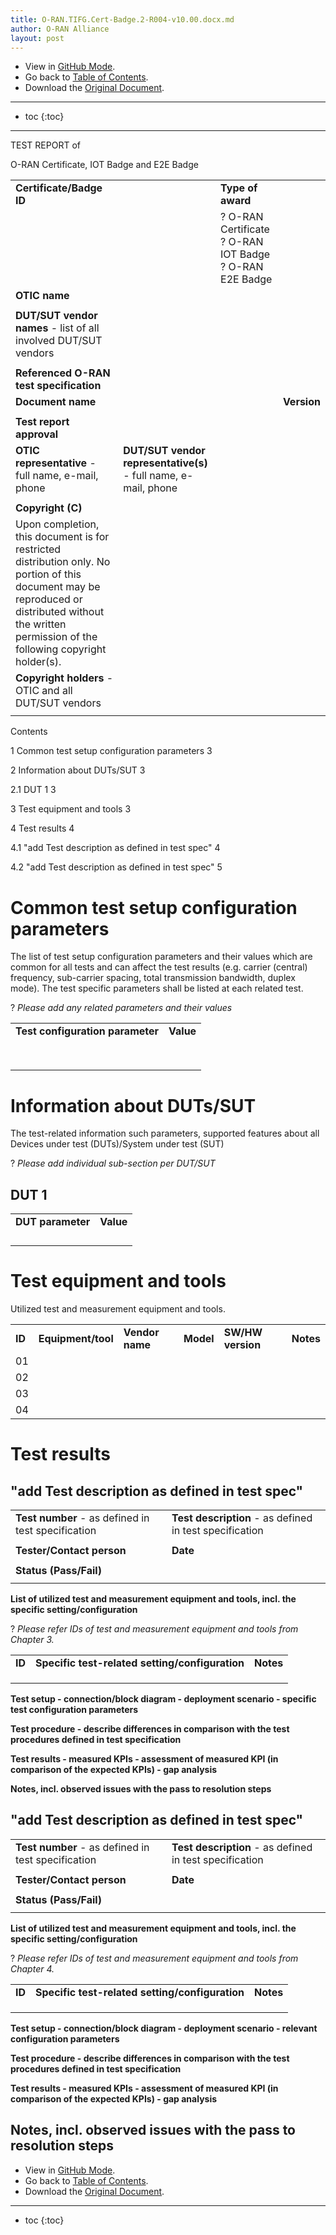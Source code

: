 ```yaml
---
title: O-RAN.TIFG.Cert-Badge.2-R004-v10.00.docx.md
author: O-RAN Alliance
layout: post
---
```


- View in [GitHub Mode]({{site.github_page_url}}/O-RAN.TIFG.Cert-Badge.2-R004-v10.00.docx.md).
- Go back to [Table of Contents]({{site.baseurl}}/).
- Download the [Original Document]({{site.download_url}}/O-RAN.TIFG.Cert-Badge.2-R004-v10.00.docx).

---

* toc
{:toc}

---

TEST REPORT of

O-RAN Certificate, IOT Badge and E2E Badge

<div class="table-wrapper" markdown="block">

|  |  |  |  |
| --- | --- | --- | --- |
| **Certificate/Badge ID** | | **Type of award** | |
|  | | ? O-RAN Certificate  ? O-RAN IOT Badge  ? O-RAN E2E Badge | |
| **OTIC name** | |
|  | |
| **DUT/SUT vendor names** - list of all involved DUT/SUT vendors | | | |
|  | | | |
| **Referenced O-RAN test specification** | | | |
| **Document name** | | | **Version** |
|  | | |  |
| **Test report approval** | | | |
| **OTIC representative** - full name, e-mail, phone | **DUT/SUT vendor representative(s)** - full name, e-mail, phone | | |
|  |  | | |
| **Copyright (C)** | | | |
| Upon completion, this document is for restricted distribution only. No portion of this document may be reproduced or distributed without the written permission of the following copyright holder(s). | | | |
| **Copyright holders** - OTIC and all DUT/SUT vendors | | | |
|  | | | |

</div>

Contents

1 Common test setup configuration parameters 3

2 Information about DUTs/SUT 3

2.1 DUT 1 3

3 Test equipment and tools 3

4 Test results 4

4.1 "add Test description as defined in test spec" 4

4.2 "add Test description as defined in test spec" 5

# Common test setup configuration parameters

The list of test setup configuration parameters and their values which are common for all tests and can affect the test results (e.g. carrier (central) frequency, sub-carrier spacing, total transmission bandwidth, duplex mode). The test specific parameters shall be listed at each related test.

? *Please add any related parameters and their values*

<div class="table-wrapper" markdown="block">

|  |  |
| --- | --- |
| **Test configuration parameter** | **Value** |
|  |  |
|  |  |
|  |  |
|  |  |
|  |  |
|  |  |
|  |  |
|  |  |

</div>

# Information about DUTs/SUT

The test-related information such parameters, supported features about all Devices under test (DUTs)/System under test (SUT)

? *Please add individual sub-section per DUT/SUT*

## DUT 1

<div class="table-wrapper" markdown="block">

|  |  |
| --- | --- |
| **DUT parameter** | **Value** |
|  |  |
|  |  |
|  |  |
|  |  |

</div>

# Test equipment and tools

Utilized test and measurement equipment and tools.

<div class="table-wrapper" markdown="block">

|  |  |  |  |  |  |
| --- | --- | --- | --- | --- | --- |
| **ID** | **Equipment/tool** | **Vendor name** | **Model** | **SW/HW version** | **Notes** |
| 01 |  |  |  |  |  |
| 02 |  |  |  |  |  |
| 03 |  |  |  |  |  |
| 04 |  |  |  |  |  |

</div>

# Test results

## "add Test description as defined in test spec"

<div class="table-wrapper" markdown="block">

|  |  |
| --- | --- |
| **Test number** - as defined in test specification | **Test description** - as defined in test specification |
|  |  |
| **Tester/Contact person** | **Date** |
|  |  |
| **Status (Pass/Fail)** | |
|  | |

</div>

**List of utilized test and measurement equipment and tools, incl. the specific setting/configuration**

? *Please refer IDs of test and measurement equipment and tools from Chapter 3.*

<div class="table-wrapper" markdown="block">

|  |  |  |
| --- | --- | --- |
| **ID** | **Specific test-related setting/configuration** | **Notes** |
|  |  |  |
|  |  |  |
|  |  |  |

</div>

**Test setup - connection/block diagram - deployment scenario - specific test configuration parameters**

**Test procedure - describe differences in comparison with the test procedures defined in test specification**

**Test results - measured KPIs - assessment of measured KPI (in comparison of the expected KPIs) - gap analysis**

**Notes, incl. observed issues with the pass to resolution steps**

## "add Test description as defined in test spec"

<div class="table-wrapper" markdown="block">

|  |  |
| --- | --- |
| **Test number** - as defined in test specification | **Test description** - as defined in test specification |
|  |  |
| **Tester/Contact person** | **Date** |
|  |  |
| **Status (Pass/Fail)** | |
|  | |

</div>

**List of utilized test and measurement equipment and tools, incl. the specific setting/configuration**

? *Please refer IDs of test and measurement equipment and tools from Chapter 4.*

<div class="table-wrapper" markdown="block">

|  |  |  |
| --- | --- | --- |
| **ID** | **Specific test-related setting/configuration** | **Notes** |
|  |  |  |
|  |  |  |
|  |  |  |

</div>

**Test setup - connection/block diagram - deployment scenario - relevant configuration parameters**

**Test procedure - describe differences in comparison with the test procedures defined in test specification**

**Test results - measured KPIs - assessment of measured KPI (in comparison of the expected KPIs) - gap analysis**

**Notes, incl. observed issues with the pass to resolution steps**
---

- View in [GitHub Mode]({{site.github_page_url}}/O-RAN.TIFG.Cert-Badge.2-R004-v10.00.docx.md).
- Go back to [Table of Contents]({{site.baseurl}}/).
- Download the [Original Document]({{site.download_url}}/O-RAN.TIFG.Cert-Badge.2-R004-v10.00.docx).

---

* toc
{:toc}
